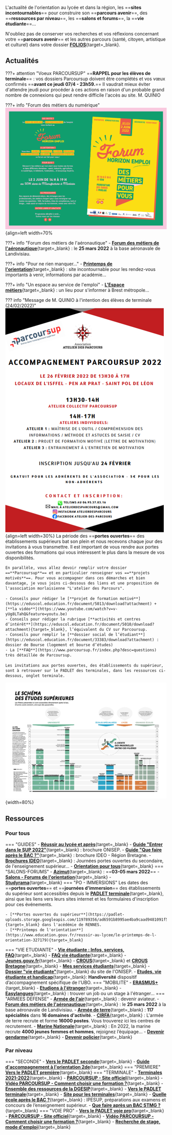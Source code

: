 L'actualité de l'orientation au lycée et dans la région, les ==**sites incontournables**== pour construire son ==**parcours avenir**==, des ==**ressources par niveau**==, les ==**salons et forums**==, la ==**vie étudiante**==...
    
N'oubliez pas de conserver vos recherches et vos réflexions concernant votre ==**parcours avenir**== et les autres parcours (santé, citoyen, artistique et culturel) dans votre dossier [**FOLIOS**](https://folios.onisep.fr/){target=_blank}.
    

## Actualités

???+ attention "Voeux PARCOURSUP"
    ==**RAPPEL pour les élèves de terminale**== : vos dossiers Parcoursup doivent être complétés et vos vœux confirmés ==**avant ce jeudi 07/4 - 23h59.**==
    Il vaudrait mieux éviter d'attendre jeudi pour procéder à ces actions en raison d'un probable grand nombre de connexions qui peut rendre difficile l'accès au site. M. QUINIO

???+ info "Forum des métiers du numérique"
    ![Forum Métiers du numérique](./images/orientation/pdmx_forum_emploi_2022.jpg "Forum Métiers du numérique"){align=left width=70%
    
???+ info "Forum des métiers de l'aéronautique"
    - [**Forum des métiers de l'aéronautique**](https://www.eventbrite.fr/e/billets-forum-des-metiers-de-laeronautique-navale-179481121867){target=_blank} : le **25 mars 2022** à la base aéronavale de Landivisiau.


???+ info "Pour ne rien manquer..."
    - [**Printemps de l'orientation**](https://www.education.gouv.fr/reussir-au-lycee/le-printemps-de-l-orientation-327179){target=_blank} : site incontournable pour les rendez-vous importants à venir, informations par académie...


???+ info "Un espace au service de l'emploi"
    - [**L'Espace métiers**](https://www.brest.fr/travailler-entreprendre/emploi-insertion/des-evenements-et-un-espace-au-service-de-lemploi-a-brest-1768.html){target=_blank} : un lieu pour s'informer à Brest métropole...


??? info "Message de M. QUINIO à l'intention des élèves de terminale (24/02/2022)"
    ![Accompagnement_PARCOURSUP](./images/Accompagnement_PARCOURSUP.png "Accompagnement PARCOURSUP"){align=left width=30%}
    La période des ==**portes ouvertes**== des établissements supérieurs bat son plein et nous recevons chaque jour des invitations à vous transmettre. Il est important de vous rendre aux portes ouvertes des formations qui vous intéressent le plus dans la mesure de vos disponibilités.

    En parallèle, vous allez devoir remplir votre dossier ==**Parcoursup**== et en particulier renseigner vos ==**projets motivés**==. Pour vous accompagner dans ces démarches et bien davantage, je vous joins ci-dessous des liens et une proposition de l'association morlaisienne "L'atelier des Parcours".

    - Conseils pour rédiger le [**projet de formation motivé**](https://eduscol.education.fr/document/5013/download?attachment) + [**la vidéo**](https://www.youtube.com/watch?v=v-yUg8LTahQ&feature=youtu.be)
    - Conseils pour rédiger la rubrique [**activités et centres d’intérêt**](https://eduscol.education.fr/document/5010/download?attachment){target=_blank}, l’équivalent du CV sur Parcoursup.
    - Conseils pour remplir le [**dossier social de l’étudiant**](https://eduscol.education.fr/document/33383/download?attachment) : dossier de Bourse (logement et bourse d’études)
    - La [**FAQ**](https://www.parcoursup.fr/index.php?desc=questions) très détaillée de Parcoursup.

    Les invitations aux portes ouvertes, des établissements du supérieur, sont à retrouver sur le PADLET des terminales, dans les ressources ci-dessous, onglet terminale.


![Schéma des études supérieures](./images/Schema-des-etudes-superieures-2020-2021.png "info-bulle"){width=80%}
  

## Ressources  

### Pour tous   
=== "GUIDES"
    - [**Réussir au lycée et après**](https://www.education.gouv.fr/reussir-au-lycee/2021-2022-bien-preparer-son-bac-et-son-entree-dans-le-superieur-326326){target=_blank}
    - [**Guide "Entrer dans le SUP 2022"**](./pdf/GUIDE_ENTRER_DANS_LE_SUP_2022.pdf){target=_blank} : brochure ONISEP.
    - [**Guide "Que faire après le BAC ?"**](./pdf/IDEO_Guide_BAC_2021-2022.pdf){target=_blank} : brochure IDEO - Région Bretagne.
    - [**Brochures IDEO**](https://ideo.bretagne.bzh/publications){target=_blank} : Journées portes ouvertes du secondaire, de l'enseignement supérieur...
    - [**Orientation pour tous**](https://www.orientation-pour-tous.fr/){target=_blank}
=== "SALONS-FORUMS"
    - [**Azimut**](https://www.salon-azimut.com/){target=_blank} : ==**03-05 mars 2022**==
    - [**Salons - Forums de l'orientation**](https://www.onisep.fr/Cap-vers-l-emploi/Recherche-d-emploi/Les-salons-de-recrutement){target=_blank}
    - [**Studyrama**](https://www.studyrama.com/){target=_blank}
=== "PO - IMMERSIONS"
    Les dates des ==**portes ouvertes**== et ==**journées d'immersion**== des établissements du supérieur sont accessibles depuis le [**PADLET terminale**](https://padlet.com/cdinddmporsmeur/orientation_terminale_2020){target=_blank}, ainsi que les liens vers leurs sites internet et les formulaires d'inscription pour ces événements.
    
    - [**Portes ouvertes du supérieur**](https://padlet-uploads.storage.googleapis.com/119789356/ad6591b8995ae4ba9caad9481091f5fa/JPO_superieur_2022_2e_Edition_Ac_Rennes_Onisep_Bretagne_24_01_2022.pdf){target=_blank} dans l'acédémie de RENNES.
    - [**Printemps de l'orientation**](https://www.education.gouv.fr/reussir-au-lycee/le-printemps-de-l-orientation-327179){target=_blank}
=== "VIE ETUDIANTE"
    - [**Vie étudiante : Infos, services, FAQ**](https://www.etudiant.gouv.fr/fr){target=_blank}
    - [**FAQ vie étudiante**](https://www.etudiant.gouv.fr/fr/faq){target=_blank}
    - [**Jeunes.gouv.fr**](https://jeunes.gouv.fr/){target=_blank}
    - [**CROUS**](https://trouverunlogement.lescrous.fr/){target=_blank} et [**CROUS Bretagne**](https://www.crous-rennes.fr/){target=_blank}
    - [**Mes services étudiants**](https://www.messervices.etudiant.gouv.fr/envole/){target=_blank}
    - [**Dossier "vie étudiante"**](https://www.onisep.fr/Choisir-mes-etudes/Apres-le-bac/La-vie-etudiante){target=_blank} du site de l'ONISEP.
    - [**Etudes, vie étudiante et handicap**](https://www.univ-brest.fr/deve/menu/vie_etudiante/Handiversit%C3%A9/HANDIVERSITE){target=_blank}: **Handiversité** dispositif d’accompagnement spécifique de l'UBO.
=== "MOBILITE"
    - [**ERASMUS+**](https://info.erasmusplus.fr){target_blank}
    - [**Etudions à l'étranger**](https://www.etudionsaletranger.fr/){target=_blank}
    - [**Easylangues**](https://www.centre-easylangues.com/){target=_blank} : trouver un job ou un stage à l'étranger...
=== "ARMEES DEFENSE"
    - [**Armée de l'air**](https://devenir-aviateur.fr/){target=_blank} : devenir aviateur.
    - [**Forum des métiers de l'aéronautique**](https://www.eventbrite.fr/e/billets-forum-des-metiers-de-laeronautique-navale-179481121867){target=_blank} : le **25 mars 2022** à la base aéronavale de Landivisiau.
    - [**Armée de terre**](https://www.sengager.fr/){target=_blank} : **117 spécialités** dans **16 domaines d'activité**.
    - [**CIRFA**](https://www.sengager.fr/ou-nous-rencontrer?xtor=SEC-229-GOO-[24018634367]-[353506367]-g-[cirfa]&ds_rl=1210417&gclid=EAIaIQobChMI6PzavM2g7QIV_P3VCh1GLQ1eEAAYASAAEgK7z_D_BwE){target=_blank} : L'armée de terre recrute et forme **16000 postes**. Vous trouverez ici les centres de recrutement.
    - [**Marine Nationale**](https://www.lamarinerecrute.fr/){target=_blank} : En 2022, la marine recrute **4000 jeunes femmes et hommes**, rejoignez l’équipage...
    - [**Devenir gendarme**](https://www.devenir-gendarme.fr/){target=_blank}
    - [**Devenir policier**](https://www.devenirpolicier.fr/){target=_blank}

### Par niveau

=== "SECONDE"
    - [**Vers le PADLET seconde**](https://padlet.com/cdinddmporsmeur/orientation_seconde_2020){target=_blank}
    - [**Guide d'accompagnement à l'orientation 2de**](./pdf/Guide_accompagnement_orientation_2nde_GT_20220316.pdf){target=_blank}
=== "PREMIERE"
    [**Vers le PADLET première**](https://padlet.com/cdinddmporsmeur/orientation_premiere_2020){target=_blank}
=== "TERMINALE"
    - [**Terminales 2021-2022**](https://www.terminales2021-2022.fr/){target=_blank}
    - [**PARCOURSUP - Site officiel**](https://www.parcoursup.fr/index.php?desc=){target=_blank} 
    - [**Vidéo PARCOURSUP - Comment choisir une formation ?**](https://youtu.be/WJzf3wRqcWo){target=_blank}
    - [**Ensemble des ressources de la DGESIP**](https://services.dgesip.fr/T454/S743/ressources){target=_blank}
    - [**Vers le PADLET terminale**](https://padlet.com/cdinddmporsmeur/orientation_terminale_2020){target=_blank}
    - [**Site pour les terminales**](https://ericecmorlaix.github.io/TG_VDC_AP/){target=_blank}
    - [**Quelle école après le BAC ?**](https://www.ipesup.fr/){target=_blank} : IPESUP, préparations aux examens et concours de l’enseignement supérieur.
    - [**Que faire après un BAC STMG ?**](https://padlet.com/cdinddmporsmeur/post_bac_STMG){target=_blank}
=== "VOIE PRO"
    - [**Vers le PADLET voie pro**](https://padlet.com/cdinddmporsmeur/LP_2020){target=_blank}
    - [**PARCOURSUP - Site officiel**](https://www.parcoursup.fr/index.php?desc=){target=_blank}
    - [**Vidéo PARCOURSUP - Comment choisir une formation ?**](https://youtu.be/WJzf3wRqcWo){target=_blank}
    - [**Recherche de stage, mode d'emploi**](./pdf/IDEO_Recherche_de_stage_mode_d_emploi.pdf){target=_blank}
    
    
  


    
	
	


